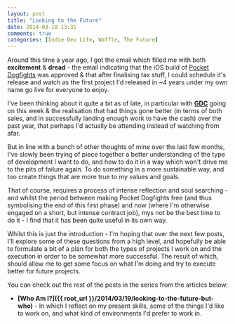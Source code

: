 ```yaml
---
layout: post
title: "Looking to the Future"
date: 2014-03-18 13:31
comments: true
categories: [Indie Dev Life, Waffle, The Future]
---
```

Around this time a year ago, I got the email which filled me with both **excitement** & **dread** - the email indicating that the iOS build of [Pocket Dogfights](http://www.pocketdogfights.com) was approved & that after finalising tax stuff, I could schedule it's release and watch as the first project I'd released in ~4 years under my own name go live for everyone to enjoy.

I've been thinking about it quite a bit as of late, in particular with **[GDC](http://www.gdconf.com)** going on this week & the realisation that had things gone better (in terms of both sales, and in successfully landing enough work to have the cash) over the past year, that perhaps I'd actually be attending instead of watching from afar.

But in line with a bunch of other thoughts of mine over the last few months, I've slowly been trying of piece together a better understanding of the type of development I want to do, and how to do it in a way which won't drive me to the pits of failure again. To do something in a more sustainable way, and too create things that are more true to my values and goals.

That of course, requires a process of intense reflection and soul searching - and whilst the period between making Pocket Dogfights free (and thus symbolising the end of this first phase) and now (where I'm otherwise engaged on a short, but intense contract job), mys not be the best time to do it - I find that it has been quite useful in its own way.

Whilst this is just the introduction - I'm hoping that over the next few posts, I'll explore some of these questions from a high level, and hopefully be able to formulate a bit of a plan for both the types of projects I work on and the execution in order to be somewhat more successful. The result of which, should allow me to get some focus on what I'm doing and try to execute better for future projects.

You can check out the rest of the posts in the series from the articles below:

* **[Who Am I?]({{ root_url }}/2014/03/19/looking-to-the-future-but-who)** - In which I reflect on my present skills, some of the things I'd like to work on, and what kind of environments I'd prefer to work in.